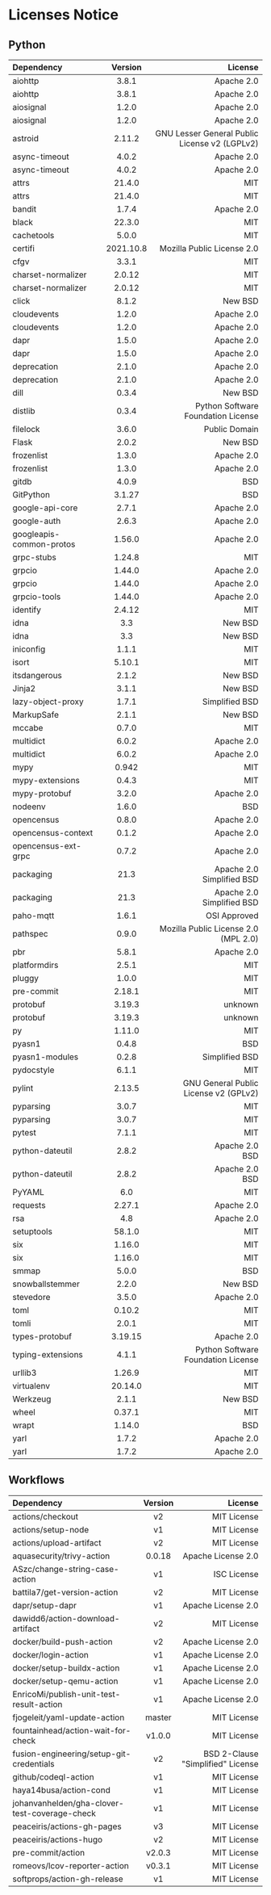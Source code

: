 # Licenses Notice
## Python
| Dependency | Version | License |
|:-----------|:-------:|--------:|
|aiohttp|3.8.1|Apache 2.0|
|aiohttp|3.8.1|Apache 2.0|
|aiosignal|1.2.0|Apache 2.0|
|aiosignal|1.2.0|Apache 2.0|
|astroid|2.11.2|GNU Lesser General Public License v2 (LGPLv2)|
|async-timeout|4.0.2|Apache 2.0|
|async-timeout|4.0.2|Apache 2.0|
|attrs|21.4.0|MIT|
|attrs|21.4.0|MIT|
|bandit|1.7.4|Apache 2.0|
|black|22.3.0|MIT|
|cachetools|5.0.0|MIT|
|certifi|2021.10.8|Mozilla Public License 2.0|
|cfgv|3.3.1|MIT|
|charset-normalizer|2.0.12|MIT|
|charset-normalizer|2.0.12|MIT|
|click|8.1.2|New BSD|
|cloudevents|1.2.0|Apache 2.0|
|cloudevents|1.2.0|Apache 2.0|
|dapr|1.5.0|Apache 2.0|
|dapr|1.5.0|Apache 2.0|
|deprecation|2.1.0|Apache 2.0|
|deprecation|2.1.0|Apache 2.0|
|dill|0.3.4|New BSD|
|distlib|0.3.4|Python Software Foundation License|
|filelock|3.6.0|Public Domain|
|Flask|2.0.2|New BSD|
|frozenlist|1.3.0|Apache 2.0|
|frozenlist|1.3.0|Apache 2.0|
|gitdb|4.0.9|BSD|
|GitPython|3.1.27|BSD|
|google-api-core|2.7.1|Apache 2.0|
|google-auth|2.6.3|Apache 2.0|
|googleapis-common-protos|1.56.0|Apache 2.0|
|grpc-stubs|1.24.8|MIT|
|grpcio|1.44.0|Apache 2.0|
|grpcio|1.44.0|Apache 2.0|
|grpcio-tools|1.44.0|Apache 2.0|
|identify|2.4.12|MIT|
|idna|3.3|New BSD|
|idna|3.3|New BSD|
|iniconfig|1.1.1|MIT|
|isort|5.10.1|MIT|
|itsdangerous|2.1.2|New BSD|
|Jinja2|3.1.1|New BSD|
|lazy-object-proxy|1.7.1|Simplified BSD|
|MarkupSafe|2.1.1|New BSD|
|mccabe|0.7.0|MIT|
|multidict|6.0.2|Apache 2.0|
|multidict|6.0.2|Apache 2.0|
|mypy|0.942|MIT|
|mypy-extensions|0.4.3|MIT|
|mypy-protobuf|3.2.0|Apache 2.0|
|nodeenv|1.6.0|BSD|
|opencensus|0.8.0|Apache 2.0|
|opencensus-context|0.1.2|Apache 2.0|
|opencensus-ext-grpc|0.7.2|Apache 2.0|
|packaging|21.3|Apache 2.0<br/>Simplified BSD|
|packaging|21.3|Apache 2.0<br/>Simplified BSD|
|paho-mqtt|1.6.1|OSI Approved|
|pathspec|0.9.0|Mozilla Public License 2.0 (MPL 2.0)|
|pbr|5.8.1|Apache 2.0|
|platformdirs|2.5.1|MIT|
|pluggy|1.0.0|MIT|
|pre-commit|2.18.1|MIT|
|protobuf|3.19.3|unknown|
|protobuf|3.19.3|unknown|
|py|1.11.0|MIT|
|pyasn1|0.4.8|BSD|
|pyasn1-modules|0.2.8|Simplified BSD|
|pydocstyle|6.1.1|MIT|
|pylint|2.13.5|GNU General Public License v2 (GPLv2)|
|pyparsing|3.0.7|MIT|
|pyparsing|3.0.7|MIT|
|pytest|7.1.1|MIT|
|python-dateutil|2.8.2|Apache 2.0<br/>BSD|
|python-dateutil|2.8.2|Apache 2.0<br/>BSD|
|PyYAML|6.0|MIT|
|requests|2.27.1|Apache 2.0|
|rsa|4.8|Apache 2.0|
|setuptools|58.1.0|MIT|
|six|1.16.0|MIT|
|six|1.16.0|MIT|
|smmap|5.0.0|BSD|
|snowballstemmer|2.2.0|New BSD|
|stevedore|3.5.0|Apache 2.0|
|toml|0.10.2|MIT|
|tomli|2.0.1|MIT|
|types-protobuf|3.19.15|Apache 2.0|
|typing-extensions|4.1.1|Python Software Foundation License|
|urllib3|1.26.9|MIT|
|virtualenv|20.14.0|MIT|
|Werkzeug|2.1.1|New BSD|
|wheel|0.37.1|MIT|
|wrapt|1.14.0|BSD|
|yarl|1.7.2|Apache 2.0|
|yarl|1.7.2|Apache 2.0|
## Workflows
| Dependency | Version | License |
|:-----------|:-------:|--------:|
|actions/checkout|v2|MIT License|
|actions/setup-node|v1|MIT License|
|actions/upload-artifact|v2|MIT License|
|aquasecurity/trivy-action|0.0.18|Apache License 2.0|
|ASzc/change-string-case-action|v1|ISC License|
|battila7/get-version-action|v2|MIT License|
|dapr/setup-dapr|v1|Apache License 2.0|
|dawidd6/action-download-artifact|v2|MIT License|
|docker/build-push-action|v2|Apache License 2.0|
|docker/login-action|v1|Apache License 2.0|
|docker/setup-buildx-action|v1|Apache License 2.0|
|docker/setup-qemu-action|v1|Apache License 2.0|
|EnricoMi/publish-unit-test-result-action|v1|Apache License 2.0|
|fjogeleit/yaml-update-action|master|MIT License|
|fountainhead/action-wait-for-check|v1.0.0|MIT License|
|fusion-engineering/setup-git-credentials|v2|BSD 2-Clause "Simplified" License|
|github/codeql-action|v1|MIT License|
|haya14busa/action-cond|v1|MIT License|
|johanvanhelden/gha-clover-test-coverage-check|v1|MIT License|
|peaceiris/actions-gh-pages|v3|MIT License|
|peaceiris/actions-hugo|v2|MIT License|
|pre-commit/action|v2.0.3|MIT License|
|romeovs/lcov-reporter-action|v0.3.1|MIT License|
|softprops/action-gh-release|v1|MIT License|
